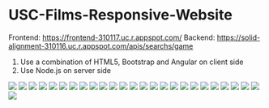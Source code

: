 # USC-Films-Responsive-Website
Frontend: https://frontend-310117.uc.r.appspot.com/
Backend: https://solid-alignment-310116.uc.r.appspot.com/apis/searchs/game
1. Use a combination of HTML5, Bootstrap and Angular on client side
2. Use Node.js on server side

![](./pic/1.png)
![](./pic/2.png)
![](./pic/3.png)
![](./pic/4.png)
![](./pic/5.png)
![](./pic/6.png)
![](./pic/7.png)
![](./pic/8.png)
![](./pic/9.png)
![](./pic/10.png)
![](./pic/11.png)
![](./pic/12.png)
![](./pic/13.png)
![](./pic/14.png)
![](./pic/15.png)
![](./pic/16.png)
![](./pic/17.png)
![](./pic/18.png)
![](./pic/19.png)
![](./pic/20.png)
![](./pic/21.png)
![](./pic/22.png)
![](./pic/23.png)
![](./pic/24.png)
![](./pic/25.png)
![](./pic/26.png)